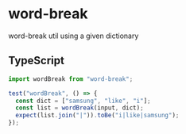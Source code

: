 # word-break

word-break util using a given dictionary

## TypeScript

```ts
import wordBreak from "word-break";

test("wordBreak", () => {
  const dict = ["samsung", "like", "i"];
  const list = wordBreak(input, dict);
  expect(list.join("|")).toBe("i|like|samsung");
});
```

